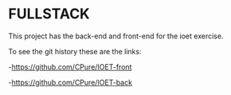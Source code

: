 # FULLSTACK

This project has the back-end and front-end for the ioet exercise.

To see the git history these are the links:

-https://github.com/CPure/IOET-front

-https://github.com/CPure/IOET-back
